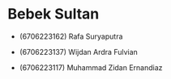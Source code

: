# Bebek Sultan
- (6706223162) Rafa Suryaputra

- (6706223137) Wijdan Ardra Fulvian

- (6706223117) Muhammad Zidan Ernandiaz 


